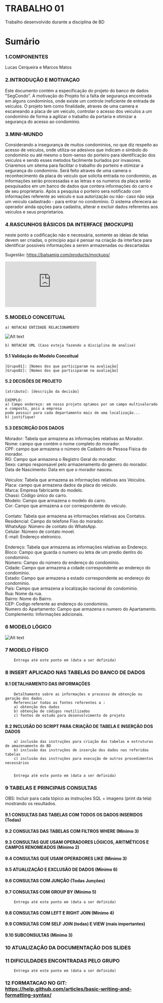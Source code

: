 # TRABALHO 01
Trabalho desenvolvido durante a disciplina de BD

# Sumário

### 1.COMPONENTES<br>
Lucas Cerqueira e Marcos Matos<br>

### 2.INTRODUÇÃO E MOTIVAÇAO<br>
Este documento contém a especificação do projeto do banco de dados "SegCondo". 
A motivação do Projeto foi a falta de segurança encontrada em alguns condominios, onde existe um controle ineficiente de entrada de veiculos. O projeto tem como finalidade, atraves de uma camera e escaneando a placa de um veiculo, controlar o acesso dos veiculos a um condominio de forma a agilizar o trabalho da portaria e otimizar a segurança do acesso ao condominio.  <br>

### 3.MINI-MUNDO<br>
Considerando a insegurança de muitos condominios, no que diz respeito ao acesso de veiculos, onde utiliza-se adesivos que indicam o simbolo do condominio ou até mesmo o bom-senso do porteiro para identificação dos veiculos e sendo esses metodos facilmente burlados por invasores. Criaremos um sitema para facilitar o trabalho do porteiro e otimizar a segurança do condominio. Será feito atraves de uma camera o reconhecimento da placa do veiculo que solicita entrada no condominio, as informações serão processadas e as letras e os numeros da placa serão pesquisados em um banco de dados que contera informações do carro e de seu proprietario. Após a pesquisa o porteiro sera notificado com informações referente ao veiculo e sua autorização ou não- caso não seja um veiculo cadastrado - para entrar no condominio. O sistema oferecera ao operador ainda opções para cadastra, alterar e excluir dados referentes aos veiculos e seus proprietarios. <br>

### 4.RASCUNHOS BÁSICOS DA INTERFACE (MOCKUPS)<br>
neste ponto a codificação não e necessária, somente as ideias de telas devem ser criadas, o princípio aqui é pensar na criação da interface para identificar possíveis informações a serem armazenadas ou descartadas <br>

Sugestão: https://balsamiq.com/products/mockups/<br>

![Alt text](https://github.com/lucasemarcos/Trabalho01/blob/master/SegCondo.pdf "SegCondo")


### 5.MODELO CONCEITUAL<br>
    a) NOTACAO ENTIDADE RELACIONAMENTO
![Alt text](https://github.com/lucasemarcos/Trabalho01/blob/master/Modelo_conceitual.PNG "Modelo Conceitual")
    
    b) NOTACAO UML (Caso esteja fazendo a disciplina de analise)

#### 5.1 Validação do Modelo Conceitual
    [Grupo01]: [Nomes dos que participaram na avaliação]
    [Grupo02]: [Nomes dos que participaram na avaliação]

#### 5.2 DECISÕES DE PROJETO
    [atributo]: [descrição da decisão]
    
    EXEMPLO:
    a) Campo endereço: em nosso projeto optamos por um campo multivalorado e composto, pois a empresa 
    pode possuir para cada departamento mais de uma localização... 
    b) justifique!

#### 5.3 DESCRIÇÃO DOS DADOS 
Morador: Tabela que armazena as informações relativas ao Morador.<br>
Nome: campo que contém o nome completo do morador.<br>
CPF: campo que armazena o número de Cadastro de Pessoa Física do morador.<br>
RG: Campo que armazena o Registro Geral do morador.<br>
Sexo: campo responsavel pelo armazenamento do genero do morador.<br>
Data de Nascimento: Data em que o morador nasceu.<br>
<br>
Veiculos: Tabela que armazena as informações relativas aos Veiculos.<br>
Placa: campo que armazena dados da placa do veiculo.<br>
Marca: Empresa fabricante do modelo.<br>
Chassi: Código único do carro.<br>
Modelo: Campo que armazena o modelo do carro.<br>
Cor: Campo que armazena a cor correspondente do veiculo.<br>
<br>
Contato: Tabela que armazena as informações relativas aos Contatos.<br>
Residencial: Campo do telefone Fixo do morador.<br>
WhatsApp: Número de contato do WhatsApp.<br>
Celular: Número de contato movel.<br>
E-mail: Endereço eletronico.<br>
<br>
Endereço: Tabela que armazena as informações relativas ao Endereço.<br>
Bloco: Campo que guarda o numero ou letra de um predio dentro do condominio.<br>
Número: Campo do número do endereço do condominio.<br>
Cidade: Campo que armazena a cidade correspondente ao endereço do condominio.<br>
Estado: Campo que armazena a estado correspondente ao endereço do condominio.<br>
País: Campo que armazena a localização nacional do condominio.<br>
Rua: Nome da rua.<br>
Bairro: Nome do Bairro.<br>
CEP: Codigo referente ao endereço do condominio.<br>
Numero do Apartamento: Campo que armazena o numero do Apartamento.<br>
Complemento: Informações adicionais.<br>


### 6	MODELO LÓGICO<br>
![Alt text](https://github.com/lucasemarcos/Trabalho01/blob/master/Modelo_Fisico.PNG "Modelo Logico.")
### 7	MODELO FÍSICO<br>

        Entrega até este ponto em (data a ser definida)
        
 
### 8	INSERT APLICADO NAS TABELAS DO BANCO DE DADOS<br>
#### 8.1 DETALHAMENTO DAS INFORMAÇÕES
        Detalhamento sobre as informações e processo de obtenção ou geração dos dados.
        Referenciar todas as fontes referentes a :
        a) obtenção dos dados
        b) obtenção de códigos reutilizados
        c) fontes de estudo para desenvolvimento do projeto
        
#### 8.2 INCLUSÃO DO SCRIPT PARA CRIAÇÃO DE TABELA E INSERÇÃO DOS DADOS
        a) inclusão das instruções para criação das tabelas e estruturas de amazenamento do BD
        b) inclusão das instruções de inserção dos dados nas referidas tabelas
        c) inclusão das instruções para execução de outros procedimentos necessários


        Entrega até este ponto em (data a ser definida)
        
### 9	TABELAS E PRINCIPAIS CONSULTAS<br>
OBS: Incluir para cada tópico as instruções SQL + imagens (print da tela) mostrando os resultados.<br>
#### 9.1	CONSULTAS DAS TABELAS COM TODOS OS DADOS INSERIDOS (Todas) <br>
#### 9.2	CONSULTAS DAS TABELAS COM FILTROS WHERE (Mínimo 3) <br>
#### 9.3	CONSULTAS QUE USAM OPERADORES LÓGICOS, ARITMÉTICOS E CAMPOS RENOMEADOS (Mínimo 2)<br>
#### 9.4	CONSULTAS QUE USAM OPERADORES LIKE (Mínimo 3)  <br>
#### 9.5	ATUALIZAÇÃO E EXCLUSÃO DE DADOS (Mínimo 6)<br>
#### 9.6	CONSULTAS COM JUNÇÃO (Todas Junções)<br>
#### 9.7	CONSULTAS COM GROUP BY (Mínimo 5)<br>
        Entrega até este ponto em (data a ser definida)
        
#### 9.8	CONSULTAS COM LEFT E RIGHT JOIN (Mínimo 4) <br>
#### 9.9	CONSULTAS COM SELF JOIN (todas) E VIEW (mais importantes) <br>
#### 9.10	SUBCONSULTAS (Mínimo 3) <br>
### 10	ATUALIZAÇÃO DA DOCUMENTAÇÃO DOS SLIDES<br>
### 11	DIFICULDADES ENCONTRADAS PELO GRUPO<br>

        Entrega até este ponto em (data a ser definida)
        
### 12  FORMATACAO NO GIT: https://help.github.com/articles/basic-writing-and-formatting-syntax/
